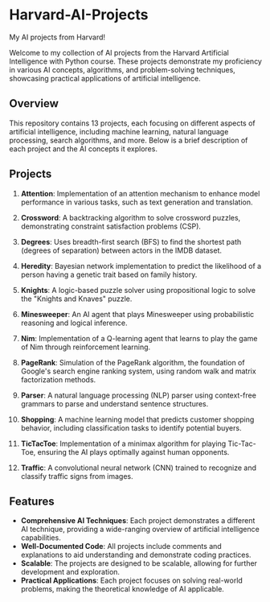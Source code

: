 # Harvard-AI-Projects
My AI projects from Harvard!

Welcome to my collection of AI projects from the Harvard Artificial Intelligence with Python course. These projects demonstrate my proficiency in various AI concepts, algorithms, and problem-solving techniques, showcasing practical applications of artificial intelligence.

## Overview

This repository contains 13 projects, each focusing on different aspects of artificial intelligence, including machine learning, natural language processing, search algorithms, and more. Below is a brief description of each project and the AI concepts it explores.

## Projects

1. **Attention**: Implementation of an attention mechanism to enhance model performance in various tasks, such as text generation and translation.

2. **Crossword**: A backtracking algorithm to solve crossword puzzles, demonstrating constraint satisfaction problems (CSP).

3. **Degrees**: Uses breadth-first search (BFS) to find the shortest path (degrees of separation) between actors in the IMDB dataset.

4. **Heredity**: Bayesian network implementation to predict the likelihood of a person having a genetic trait based on family history.

5. **Knights**: A logic-based puzzle solver using propositional logic to solve the "Knights and Knaves" puzzle.

6. **Minesweeper**: An AI agent that plays Minesweeper using probabilistic reasoning and logical inference.

7. **Nim**: Implementation of a Q-learning agent that learns to play the game of Nim through reinforcement learning.

8. **PageRank**: Simulation of the PageRank algorithm, the foundation of Google's search engine ranking system, using random walk and matrix factorization methods.

9. **Parser**: A natural language processing (NLP) parser using context-free grammars to parse and understand sentence structures.

10. **Shopping**: A machine learning model that predicts customer shopping behavior, including classification tasks to identify potential buyers.

11. **TicTacToe**: Implementation of a minimax algorithm for playing Tic-Tac-Toe, ensuring the AI plays optimally against human opponents.

12. **Traffic**: A convolutional neural network (CNN) trained to recognize and classify traffic signs from images.

## Features

- **Comprehensive AI Techniques**: Each project demonstrates a different AI technique, providing a wide-ranging overview of artificial intelligence capabilities.
- **Well-Documented Code**: All projects include comments and explanations to aid understanding and demonstrate coding practices.
- **Scalable**: The projects are designed to be scalable, allowing for further development and exploration.
- **Practical Applications**: Each project focuses on solving real-world problems, making the theoretical knowledge of AI applicable.

